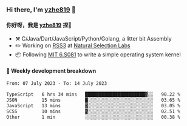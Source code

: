 ### Hi there, I'm [yzhe819](https://github.com/yzhe819) 👋

#### 你好呀，我是 [yzhe819](https://github.com/yzhe819) 捏👋

- :hammer_and_pick: C/Java/Dart/JavaScript/Python/Golang, a litter bit Assembly
- :pencil2: Working on [RSS3](https://github.com/NaturalSelectionLabs/RSS3) at [Natural Selection Labs](https://github.com/NaturalSelectionLabs)
- 📦 Following [MIT 6.S081](https://pdos.csail.mit.edu/6.S081/2020/) to write a simple operating system kernel



#### 📝 Weekly development breakdown

<!--START_SECTION:waka-->

```txt
From: 07 July 2023 - To: 14 July 2023

TypeScript   6 hrs 34 mins   ██████████████████████▓░░   90.22 %
JSON         15 mins         █░░░░░░░░░░░░░░░░░░░░░░░░   03.65 %
JavaScript   13 mins         ▓░░░░░░░░░░░░░░░░░░░░░░░░   03.05 %
SCSS         10 mins         ▓░░░░░░░░░░░░░░░░░░░░░░░░   02.51 %
Other        1 min           ░░░░░░░░░░░░░░░░░░░░░░░░░   00.38 %
```

<!--END_SECTION:waka-->




